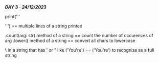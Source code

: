 ***DAY 3 - 24/12/2023***

print('''

''') == multiple lines of a string printed

.count(arg: str) method of a string == count the number of occurences of arg
.lower() method of a string == convert all chars to lowercase

\ in a string that has ' or " like ('You're') == ('You\'re') to recognize as a full string